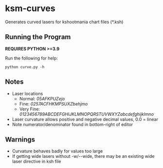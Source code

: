 # ksm-curves
Generates curved lasers for kshootmania chart files (\*.ksh)

## Running the Program
**REQUIRES PYTHON >=3.9**

Run the following for help:

    python curve.py -h

## Notes
- Laser locations
  - Normal: *05AFKPUZejo*
  - Fine: *0257ACFHKMPSUXZbehjmo*
  - Very Fine: *0123456789ABCDEFGHIJKLMNOPQRSTUVWXYZabcdefghijklmno*
- Laser curvature allows positive and negative decimal values, 0.0 = linear
- Note numerator/denominator found in bottom-right of editor

## Warnings
- Curvature behaves badly for values too large
- If getting wide lasers without -w/--wide, there may be an existing wide laser directive in ksh file
